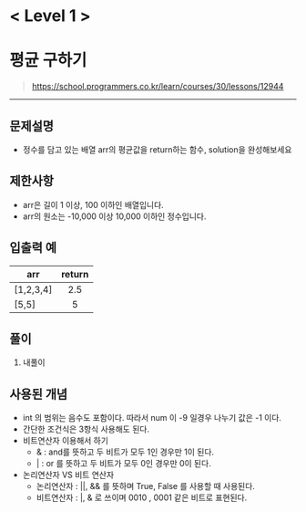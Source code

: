 

# < Level 1 > 

# 평균 구하기 

> https://school.programmers.co.kr/learn/courses/30/lessons/12944

---

## 문제설명 

- 정수를 담고 있는 배열 arr의 평균값을 return하는 함수, solution을 완성해보세요


## 제한사항 

- arr은 길이 1 이상, 100 이하인 배열입니다.
- arr의 원소는 -10,000 이상 10,000 이하인 정수입니다.

## 입출력 예

| arr       | return |
| --------- | :----: |
| [1,2,3,4] |  2.5   |
| [5,5]     |   5    |

## 풀이 

1. 내풀이 



## 사용된 개념

- int 의 범위는 음수도 포함이다. 따라서 num 이 -9 일경우 나누기 값은 -1 이다. 
- 간단한 조건식은 3항식 사용해도 된다. 
- 비트연산자 이용해서 하기 
  - & : and를 뜻하고 두 비트가 모두 1인 경우만 1이 된다. 
  - | : or 를 뜻하고 두 비트가 모두 0인 경우만 0이 된다. 
- 논리연산자 VS 비트 연산자 
  - 논리연산자 : ||, &&  를 뜻하며 True, False 를 사용할 때 사용된다. 
  - 비트연산자 : |, & 로 쓰이며 0010 , 0001 같은 비트로 표현된다. 

